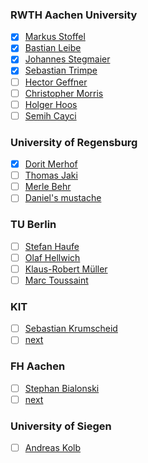 ### RWTH Aachen University

- [x] [Markus Stoffel](https://www.iam.rwth-aachen.de/cms/IAM/Das-Institut/Team/Institutsleitung/~dxzkm/Markus-Stoffel/lidx/1/)
- [x] [Bastian Leibe](https://www.vision.rwth-aachen.de/person/1/)
- [x] [Johannes Stegmaier](https://www.lfb.rwth-aachen.de/en/institute/team/stegmaier/)
- [x] [Sebastian Trimpe](https://www.dsme.rwth-aachen.de/cms/DSME/das-institut/Team/~jlolt/Prof-Sebastian-Trimpe/lidx/1/)
- [ ] [Hector Geffner](https://www.informatik.rwth-aachen.de/cms/informatik/Forschung/Forschungsbereiche/Professuren-und-Dozierende/~zvphl/Univ-Prof-Hector-Geffner-Ph-D/lidx/1/)
- [ ] [Christopher Morris](https://chrsmrrs.github.io/)
- [ ] [Holger Hoos](https://www.informatik.rwth-aachen.de/cms/informatik/Forschung/Forschungsbereiche/Professuren-und-Dozierende/~srqyi/Univ-Prof-Dr-rer-nat-Holger-Hoos/lidx/1/)
- [ ] [Semih Cayci](https://www.mathc.rwth-aachen.de/en/~cayci/home)

### University of Regensburg

- [x] [Dorit Merhof](https://www.uni-regensburg.de/informatik-data-science/bildverarbeitung/startseite/index.html)
- [ ] [Thomas Jaki](https://www.uni-regensburg.de/informatik-data-science/computational-statistics/startseite/team/index.html)
- [ ] [Merle Behr](https://www.uni-regensburg.de/informatik-data-science/maschinelles-lernen-behr/startseite/index.html)
- [ ] [Daniel's mustache](https://www.uni-regensburg.de/informatikdata-science/maschinelles-lernen-insb-uncertainty-quantification/team/index.html)

### TU Berlin

- [ ] [Stefan Haufe](https://www.tu.berlin/en/uniml/about/head-of-group)
- [ ] [Olaf Hellwich](https://www.tu.berlin/en/cv/about-us/olaf-hellwich)
- [ ] [Klaus-Robert Müller](https://web.ml.tu-berlin.de/author/prof.-dr.-klaus-robert-muller/)
- [ ] [Marc Toussaint](https://www.user.tu-berlin.de/mtoussai/)

### KIT

- [ ] [Sebastian Krumscheid](https://www.scc.kit.edu/personen/sebastian.krumscheid.php)
- [ ] [next]()

### FH Aachen

- [ ] [Stephan Bialonski](https://dslab.fh-aachen.de/team/)
- [ ] [next]()

### University of Siegen

- [ ] [Andreas Kolb](https://www.cg.informatik.uni-siegen.de/en/kolb-andreas)
